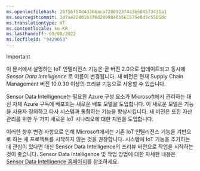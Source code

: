 ```yaml
---
ms.openlocfilehash: 26f56f54d4d366aca7200923f4a3b504573431a1
ms.sourcegitcommit: 3d7ae22401b376d2899840b561575e8d5c55658c
ms.translationtype: HT
ms.contentlocale: ko-KR
ms.lasthandoff: 09/08/2022
ms.locfileid: "9429053"
---
```

> [!IMPORTANT]
> 이 문서에서 설명하는 IoT 인텔리전스 기능은 곧 버전 2.0으로 업데이트되고 동시에 *Sensor Data Intelligence* 로 이름이 변경됩니다. 새 버전은 현재 Supply Chain Management 버전 10.0.30 이상의 프리뷰 기능으로 사용할 수 있습니다.
> 
> Sensor Data Intelligence는 필요한 Azure 구성 요소가 Microsoft에서 관리하는 대신 자체 Azure 구독에 배포되는 새로운 배포 모델을 도입합니다. 이 새로운 모델은 기능을 사용자 정의하고 타사 시스템과 통합하는 기능을 향상시킵니다. 새 버전은 또한 자산 관리를 위한 두 가지 새로운 IoT 시나리오에 대한 지원을 도입합니다.
>
> 이러한 향후 변경 사항으로 인해 Microsoft에서는 기존 IoT 인텔리전스 기능을 기반으로 하는 새 프로젝트를 시작하지 않는 것을 권장합니다. 시스템에 IoT 기능을 추가하는 데 관심이 있다면 대신 Sensor Data Intelligence의 프리뷰 버전으로 작업을 시작하는 것이 좋습니다. Sensor Data Intelligence 및 작업 방법에 대한 자세한 내용은 [Sensor Data Intelligence 홈페이지](/dynamics365/supply-chain/sensor-data-intelligence/sdi-home-page)를 참조하세요.
